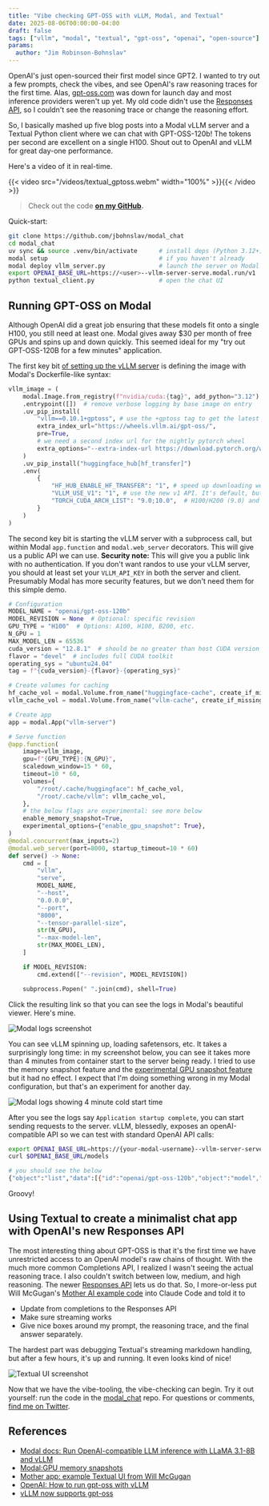 ```yaml
---
title: "Vibe checking GPT-OSS with vLLM, Modal, and Textual"
date: 2025-08-06T00:00:00-04:00
draft: false
tags: ["vllm", "modal", "textual", "gpt-oss", "openai", "open-source"]
params:
  author: "Jim Robinson-Bohnslav"
---
```


OpenAI's just open-sourced their first model since GPT2. I wanted to try out a few prompts, check the vibes, and see OpenAI's raw reasoning traces for the first time. Alas, [gpt-oss.com](http://gpt-oss.com) was down for launch day and most inference providers weren't up yet. My old code didn't use the [Responses API](https://platform.openai.com/docs/api-reference/responses), so I couldn't see the reasoning trace or change the reasoning effort.

So, I basically mashed up five blog posts into a Modal vLLM server and a Textual Python client where we can chat with GPT-OSS-120b! The tokens per second are excellent on a single H100. Shout out to OpenAI and vLLM for great day-one performance.

Here's a video of it in real-time.


{{< video src="/videos/textual_gptoss.webm" width="100%" >}}{{< /video >}}

> Check out the code **[on my GitHub](https://github.com/jbohnslav/modal_chat).**

Quick-start:

```bash
git clone https://github.com/jbohnslav/modal_chat
cd modal_chat
uv sync && source .venv/bin/activate      # install deps (Python 3.12+)
modal setup                               # if you haven't already
modal deploy vllm_server.py               # launch the server on Modal
export OPENAI_BASE_URL=https://<user>--vllm-server-serve.modal.run/v1
python textual_client.py                  # open the chat UI
```


## Running GPT-OSS on Modal

Although OpenAI did a great job ensuring that these models fit onto a single H100, you still need at least one. Modal gives away $30 per month of free GPUs and spins up and down quickly. This seemed ideal for my "try out GPT-OSS-120B for a few minutes" application.

The first key bit [of setting up the vLLM server](https://github.com/jbohnslav/modal_chat/blob/main/vllm_server.py) is defining the image with Modal's Dockerfile-like syntax:

```python
vllm_image = (
    modal.Image.from_registry(f"nvidia/cuda:{tag}", add_python="3.12")
    .entrypoint([])  # remove verbose logging by base image on entry
    .uv_pip_install(
        "vllm==0.10.1+gptoss", # use the +gptoss tag to get the latest version of vLLM with GPT-OSS support
        extra_index_url="https://wheels.vllm.ai/gpt-oss/",
        pre=True,
        # we need a second index url for the nightly pytorch wheel
        extra_options="--extra-index-url https://download.pytorch.org/whl/nightly/cu128 --index-strategy unsafe-best-match",
    )
    .uv_pip_install("huggingface_hub[hf_transfer]")
    .env(
        {
            "HF_HUB_ENABLE_HF_TRANSFER": "1", # speed up downloading weights
            "VLLM_USE_V1": "1", # use the new v1 API. It's default, but let's be explicit
            "TORCH_CUDA_ARCH_LIST": "9.0;10.0",  # H100/H200 (9.0) and B200 (10.0)
        }
    )
)
```

The second key bit is starting the vLLM server with a subprocess call, but within Modal `app.function` and `modal.web_server` decorators. This will give us a public API we can use. **Security note:** This will give you a public link with no authentication. If you don't want randos to use your vLLM server, you should at least set your `VLLM_API_KEY` in both the server and client. Presumably Modal has more security features, but we don't need them for this simple demo.

```python
# Configuration
MODEL_NAME = "openai/gpt-oss-120b"
MODEL_REVISION = None  # Optional: specific revision
GPU_TYPE = "H100"  # Options: A100, H100, B200, etc.
N_GPU = 1
MAX_MODEL_LEN = 65536
cuda_version = "12.8.1"  # should be no greater than host CUDA version
flavor = "devel"  # includes full CUDA toolkit
operating_sys = "ubuntu24.04"
tag = f"{cuda_version}-{flavor}-{operating_sys}"

# Create volumes for caching
hf_cache_vol = modal.Volume.from_name("huggingface-cache", create_if_missing=True)
vllm_cache_vol = modal.Volume.from_name("vllm-cache", create_if_missing=True)

# Create app
app = modal.App("vllm-server")

# Serve function
@app.function(
    image=vllm_image,
    gpu=f"{GPU_TYPE}:{N_GPU}",
    scaledown_window=15 * 60,
    timeout=10 * 60,
    volumes={
        "/root/.cache/huggingface": hf_cache_vol,
        "/root/.cache/vllm": vllm_cache_vol,
    },
    # the below flags are experimental: see more below
    enable_memory_snapshot=True, 
    experimental_options={"enable_gpu_snapshot": True},
)
@modal.concurrent(max_inputs=2)
@modal.web_server(port=8000, startup_timeout=10 * 60)
def serve() -> None:
    cmd = [
        "vllm",
        "serve",
        MODEL_NAME,
        "--host",
        "0.0.0.0",
        "--port",
        "8000",
        "--tensor-parallel-size",
        str(N_GPU),
        "--max-model-len",
        str(MAX_MODEL_LEN),
    ]

    if MODEL_REVISION:
        cmd.extend(["--revision", MODEL_REVISION])

    subprocess.Popen(" ".join(cmd), shell=True)
```

Click the resulting link so that you can see the logs in Modal's beautiful viewer. Here's mine.

![Modal logs screenshot](/images/modal_ss.png)

You can see vLLM spinning up, loading safetensors, etc. It takes a surprisingly long time: in my screenshot below, you can see it takes more than 4 minutes from container start to the server being ready. I tried to use the memory snapshot feature and the [experimental GPU snapshot feature](https://modal.com/blog/gpu-mem-snapshots) but it had no effect. I expect that I'm doing something wrong in my Modal configuration, but that's an experiment for another day.

![Modal logs showing 4 minute cold start time](/images/modal_cold_start.png)

After you see the logs say `Application startup complete`, you can start sending requests to the server. vLLM, blessedly, exposes an openAI-compatible API so we can test with standard OpenAI API calls:

```bash
export OPENAI_BASE_URL=https://{your-modal-username}--vllm-server-serve.modal.run/v1
curl $OPENAI_BASE_URL/models

# you should see the below
{"object":"list","data":[{"id":"openai/gpt-oss-120b","object":"model","created":1754450540,"owned_by":"vllm","root":"openai/gpt-oss-120b","parent":null,"max_model_len":65536,"permission":[{"id":"modelperm-4746fc4aa9a2413b905e840e9be92ac9","object":"model_permission","created":1754450540,"allow_create_engine":false,"allow_sampling":true,"allow_logprobs":true,"allow_search_indices":false,"allow_view":true,"allow_fine_tuning":false,"organization":"*","group":null,"is_blocking":false}]}]
```

Groovy!

## Using Textual to create a minimalist chat app with OpenAI's new Responses API

The most interesting thing about GPT-OSS is that it's the first time we have unrestricted access to an OpenAI model's raw chains of thought. With the much more common Completions API, I realized I wasn't seeing the actual reasoning trace. I also couldn't switch between low, medium, and high reasoning. The newer [Responses API](https://platform.openai.com/docs/api-reference/responses) lets us do that. So, I more-or-less put Will McGugan's [Mother AI example code](https://textual.textualize.io/blog/2024/09/15/anatomy-of-a-textual-user-interface/) into Claude Code and told it to

- Update from completions to the Responses API
- Make sure streaming works
- Give nice boxes around my prompt, the reasoning trace, and the final answer separately.

The hardest part was debugging Textual's streaming markdown handling, but after a few hours, it's up and running. It even looks kind of nice!

![Textual UI screenshot](/images/textual_ui.png)

Now that we have the vibe-tooling, the vibe-checking can begin. Try it out yourself: run the code in the [modal_chat](https://github.com/jbohnslav/modal_chat) repo. For questions or comments, [find me on Twitter](https://x.com/jbohnslav).

## References

- [Modal docs: Run OpenAI-compatible LLM inference with LLaMA 3.1-8B and vLLM](https://modal.com/docs/examples/vllm_inference)
- [Modal:GPU memory snapshots](https://modal.com/blog/gpu-mem-snapshots)
- [Mother app: example Textual UI from Will McGugan](https://textual.textualize.io/blog/2024/09/15/anatomy-of-a-textual-user-interface/)
- [OpenAI: How to run gpt-oss with vLLM](https://cookbook.openai.com/articles/gpt-oss/run-vllm)
- [vLLM now supports gpt-oss](https://blog.vllm.ai/2025/08/05/gpt-oss.html)